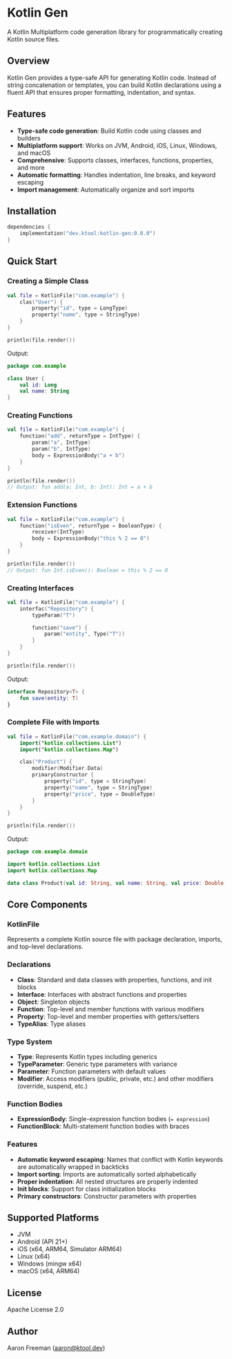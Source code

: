 # Kotlin Gen

A Kotlin Multiplatform code generation library for programmatically creating Kotlin source files.

## Overview

Kotlin Gen provides a type-safe API for generating Kotlin code. Instead of string concatenation or templates, you can
build Kotlin declarations using a fluent API that ensures proper formatting, indentation, and syntax.

## Features

- **Type-safe code generation**: Build Kotlin code using classes and builders
- **Multiplatform support**: Works on JVM, Android, iOS, Linux, Windows, and macOS
- **Comprehensive**: Supports classes, interfaces, functions, properties, and more
- **Automatic formatting**: Handles indentation, line breaks, and keyword escaping
- **Import management**: Automatically organize and sort imports

## Installation

```kotlin
dependencies {
    implementation("dev.ktool:kotlin-gen:0.0.0")
}
```

## Quick Start

### Creating a Simple Class

```kotlin
val file = KotlinFile("com.example") {
    clas("User") {
        property("id", type = LongType)
        property("name", type = StringType)
    }
}

println(file.render())
```

Output:

```kotlin
package com.example

class User {
    val id: Long
    val name: String
}
```

### Creating Functions

```kotlin
val file = KotlinFile("com.example") {
    function("add", returnType = IntType) {
        param("a", IntType)
        param("b", IntType)
        body = ExpressionBody("a + b")
    }
}

println(file.render())
// Output: fun add(a: Int, b: Int): Int = a + b
```

### Extension Functions

```kotlin
val file = KotlinFile("com.example") {
    function("isEven", returnType = BooleanType) {
        receiver(IntType)
        body = ExpressionBody("this % 2 == 0")
    }
}

println(file.render())
// Output: fun Int.isEven(): Boolean = this % 2 == 0
```

### Creating Interfaces

```kotlin
val file = KotlinFile("com.example") {
    interfac("Repository") {
        typeParam("T")

        function("save") {
            param("entity", Type("T"))
        }
    }
}

println(file.render())
```

Output:

```kotlin
interface Repository<T> {
    fun save(entity: T)
}
```

### Complete File with Imports

```kotlin
val file = KotlinFile("com.example.domain") {
    import("kotlin.collections.List")
    import("kotlin.collections.Map")

    clas("Product") {
        modifier(Modifier.Data)
        primaryConstructor {
            property("id", type = StringType)
            property("name", type = StringType)
            property("price", type = DoubleType)
        }
    }
}

println(file.render())
```

Output:

```kotlin
package com.example.domain

import kotlin.collections.List
import kotlin.collections.Map

data class Product(val id: String, val name: String, val price: Double)
```

## Core Components

### KotlinFile

Represents a complete Kotlin source file with package declaration, imports, and top-level declarations.

### Declarations

- **Class**: Standard and data classes with properties, functions, and init blocks
- **Interface**: Interfaces with abstract functions and properties
- **Object**: Singleton objects
- **Function**: Top-level and member functions with various modifiers
- **Property**: Top-level and member properties with getters/setters
- **TypeAlias**: Type aliases

### Type System

- **Type**: Represents Kotlin types including generics
- **TypeParameter**: Generic type parameters with variance
- **Parameter**: Function parameters with default values
- **Modifier**: Access modifiers (public, private, etc.) and other modifiers (override, suspend, etc.)

### Function Bodies

- **ExpressionBody**: Single-expression function bodies (`= expression`)
- **FunctionBlock**: Multi-statement function bodies with braces

### Features

- **Automatic keyword escaping**: Names that conflict with Kotlin keywords are automatically wrapped in backticks
- **Import sorting**: Imports are automatically sorted alphabetically
- **Proper indentation**: All nested structures are properly indented
- **Init blocks**: Support for class initialization blocks
- **Primary constructors**: Constructor parameters with properties

## Supported Platforms

- JVM
- Android (API 21+)
- iOS (x64, ARM64, Simulator ARM64)
- Linux (x64)
- Windows (mingw x64)
- macOS (x64, ARM64)

## License

Apache License 2.0

## Author

Aaron Freeman (aaron@ktool.dev)
